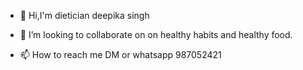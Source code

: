 - 👋 Hi,I'm dietician deepika singh 

- 💞️ I’m looking to collaborate on on healthy habits and healthy food.
- 📫 How to reach me DM or whatsapp 987052421


<!---
Deepika05921/Deepika05921 is a ✨ special ✨ repository because its `README.md` (this file) appears on your GitHub profile.
You can click the Preview link to take a look at your changes.
--->
